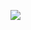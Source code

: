 ![](https://bat.bing.com/action/0?ti=56018282&Ver=2&mid=f79fd469-164d-48ab-9e2b-7d0d0ef68577&sid=201ffde0635411ee902411d77b750559&vid=20202bf0635411ee9ac03f2e618b0b9f&vids=0&msclkid=N&pi=0&lg=en-US&sw=800&sh=600&sc=24&nwd=1&tl=Shortform%20%7C%2021%20Lessons%20for%20the%2021st%20Century&p=https%3A%2F%2Fwww.shortform.com%2Fapp%2Fbook%2F21-lessons-for-the-21st-century%2Fexercise-are-you-overestimating-your-cultures-importance&r=&lt=462&evt=pageLoad&sv=1&rn=929503)
